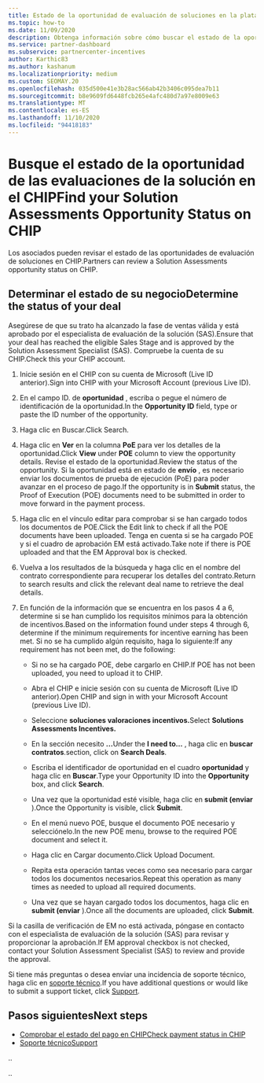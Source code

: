 ```yaml
---
title: Estado de la oportunidad de evaluación de soluciones en la plataforma de incentivos de canal (CHIP)
ms.topic: how-to
ms.date: 11/09/2020
description: Obtenga información sobre cómo buscar el estado de la oportunidad de las evaluaciones de la solución en CHIP.
ms.service: partner-dashboard
ms.subservice: partnercenter-incentives
author: Karthic83
ms.author: kashanum
ms.localizationpriority: medium
ms.custom: SEOMAY.20
ms.openlocfilehash: 035d500e41e3b28ac566ab42b3406c095dea7b11
ms.sourcegitcommit: b8e9609fd6448fcb265e4afc480d7a97e8009e63
ms.translationtype: MT
ms.contentlocale: es-ES
ms.lasthandoff: 11/10/2020
ms.locfileid: "94418183"
---
```

# <a name="find-your-solution-assessments-opportunity-status-on-chip"></a><span data-ttu-id="40e1a-103">Busque el estado de la oportunidad de las evaluaciones de la solución en el CHIP</span><span class="sxs-lookup"><span data-stu-id="40e1a-103">Find your Solution Assessments Opportunity Status on CHIP</span></span>

<span data-ttu-id="40e1a-104">Los asociados pueden revisar el estado de las oportunidades de evaluación de soluciones en CHIP.</span><span class="sxs-lookup"><span data-stu-id="40e1a-104">Partners can review a Solution Assessments opportunity status on CHIP.</span></span>

## <a name="determine-the-status-of-your-deal"></a><span data-ttu-id="40e1a-105">Determinar el estado de su negocio</span><span class="sxs-lookup"><span data-stu-id="40e1a-105">Determine the status of your deal</span></span>

<span data-ttu-id="40e1a-106">Asegúrese de que su trato ha alcanzado la fase de ventas válida y está aprobado por el especialista de evaluación de la solución (SAS).</span><span class="sxs-lookup"><span data-stu-id="40e1a-106">Ensure that your deal has reached the eligible Sales Stage and is approved by the Solution Assessment Specialist (SAS).</span></span> <span data-ttu-id="40e1a-107">Compruebe la cuenta de su CHIP.</span><span class="sxs-lookup"><span data-stu-id="40e1a-107">Check this your CHIP account.</span></span>

1. <span data-ttu-id="40e1a-108">Inicie sesión en el CHIP con su cuenta de Microsoft (Live ID anterior).</span><span class="sxs-lookup"><span data-stu-id="40e1a-108">Sign into CHIP with your Microsoft Account (previous Live ID).</span></span>
1. <span data-ttu-id="40e1a-109">En el campo ID. de **oportunidad** , escriba o pegue el número de identificación de la oportunidad.</span><span class="sxs-lookup"><span data-stu-id="40e1a-109">In the **Opportunity ID** field, type or paste the ID number of the opportunity.</span></span>
3. <span data-ttu-id="40e1a-110">Haga clic en Buscar.</span><span class="sxs-lookup"><span data-stu-id="40e1a-110">Click Search.</span></span>

1. <span data-ttu-id="40e1a-111">Haga clic en **Ver** en la columna **PoE** para ver los detalles de la oportunidad.</span><span class="sxs-lookup"><span data-stu-id="40e1a-111">Click **View** under **POE** column to view the opportunity details.</span></span> <span data-ttu-id="40e1a-112">Revise el estado de la oportunidad.</span><span class="sxs-lookup"><span data-stu-id="40e1a-112">Review the status of the opportunity.</span></span> <span data-ttu-id="40e1a-113">Si la oportunidad está en estado de **envío** , es necesario enviar los documentos de prueba de ejecución (PoE) para poder avanzar en el proceso de pago.</span><span class="sxs-lookup"><span data-stu-id="40e1a-113">If the opportunity is in **Submit** status, the Proof of Execution (POE) documents need to be submitted in order to move forward in the payment process.</span></span>
 
1. <span data-ttu-id="40e1a-114">Haga clic en el vínculo editar para comprobar si se han cargado todos los documentos de POE.</span><span class="sxs-lookup"><span data-stu-id="40e1a-114">Click the Edit link to check if all the POE documents have been uploaded.</span></span> <span data-ttu-id="40e1a-115">Tenga en cuenta si se ha cargado POE y si el cuadro de aprobación EM está activado.</span><span class="sxs-lookup"><span data-stu-id="40e1a-115">Take note if there is POE uploaded and that the EM Approval box is checked.</span></span>
 
1. <span data-ttu-id="40e1a-116">Vuelva a los resultados de la búsqueda y haga clic en el nombre del contrato correspondiente para recuperar los detalles del contrato.</span><span class="sxs-lookup"><span data-stu-id="40e1a-116">Return to search results and click the relevant deal name to retrieve the deal details.</span></span> 

1. <span data-ttu-id="40e1a-117">En función de la información que se encuentra en los pasos 4 a 6, determine si se han cumplido los requisitos mínimos para la obtención de incentivos.</span><span class="sxs-lookup"><span data-stu-id="40e1a-117">Based on the information found under steps 4 through 6, determine if the minimum requirements for incentive earning has been met.</span></span> <span data-ttu-id="40e1a-118">Si no se ha cumplido algún requisito, haga lo siguiente:</span><span class="sxs-lookup"><span data-stu-id="40e1a-118">If any requirement has not been met, do the following:</span></span>
 
     - <span data-ttu-id="40e1a-119">Si no se ha cargado POE, debe cargarlo en CHIP.</span><span class="sxs-lookup"><span data-stu-id="40e1a-119">If POE has not been uploaded, you need to upload it to CHIP.</span></span>
 
     - <span data-ttu-id="40e1a-120">Abra el CHIP e inicie sesión con su cuenta de Microsoft (Live ID anterior).</span><span class="sxs-lookup"><span data-stu-id="40e1a-120">Open CHIP and sign in with your Microsoft Account (previous Live ID).</span></span>
 
     - <span data-ttu-id="40e1a-121">Seleccione **soluciones valoraciones incentivos.**</span><span class="sxs-lookup"><span data-stu-id="40e1a-121">Select **Solutions Assessments Incentives.**</span></span>

     - <span data-ttu-id="40e1a-122">En la sección necesito **...**</span><span class="sxs-lookup"><span data-stu-id="40e1a-122">Under the **I need to…**</span></span> <span data-ttu-id="40e1a-123">, haga clic en **buscar contratos**.</span><span class="sxs-lookup"><span data-stu-id="40e1a-123">section, click on **Search Deals**.</span></span>

     - <span data-ttu-id="40e1a-124">Escriba el identificador de oportunidad en el cuadro **oportunidad** y haga clic en **Buscar**.</span><span class="sxs-lookup"><span data-stu-id="40e1a-124">Type your Opportunity ID into the **Opportunity** box, and click **Search**.</span></span>

     - <span data-ttu-id="40e1a-125">Una vez que la oportunidad esté visible, haga clic en **submit (enviar** ).</span><span class="sxs-lookup"><span data-stu-id="40e1a-125">Once the Opportunity is visible, click **Submit**.</span></span>
  
     - <span data-ttu-id="40e1a-126">En el menú nuevo POE, busque el documento POE necesario y selecciónelo.</span><span class="sxs-lookup"><span data-stu-id="40e1a-126">In the new POE menu, browse to the required POE document and select it.</span></span>

     - <span data-ttu-id="40e1a-127">Haga clic en Cargar documento.</span><span class="sxs-lookup"><span data-stu-id="40e1a-127">Click Upload Document.</span></span>

     - <span data-ttu-id="40e1a-128">Repita esta operación tantas veces como sea necesario para cargar todos los documentos necesarios.</span><span class="sxs-lookup"><span data-stu-id="40e1a-128">Repeat this operation as many times as needed to upload all required documents.</span></span>

     - <span data-ttu-id="40e1a-129">Una vez que se hayan cargado todos los documentos, haga clic en **submit (enviar** ).</span><span class="sxs-lookup"><span data-stu-id="40e1a-129">Once all the documents are uploaded, click **Submit**.</span></span>

<span data-ttu-id="40e1a-130">Si la casilla de verificación de EM no está activada, póngase en contacto con el especialista de evaluación de la solución (SAS) para revisar y proporcionar la aprobación.</span><span class="sxs-lookup"><span data-stu-id="40e1a-130">If EM approval checkbox is not checked, contact your Solution Assessment Specialist (SAS) to review and provide the approval.</span></span>
 
<span data-ttu-id="40e1a-131">Si tiene más preguntas o desea enviar una incidencia de soporte técnico, haga clic en [soporte técnico](report-problems-with-partner-center.md).</span><span class="sxs-lookup"><span data-stu-id="40e1a-131">If you have additional questions or would like to submit a support ticket, click [Support](report-problems-with-partner-center.md).</span></span>

## <a name="next-steps"></a><span data-ttu-id="40e1a-132">Pasos siguientes</span><span class="sxs-lookup"><span data-stu-id="40e1a-132">Next steps</span></span>

- [<span data-ttu-id="40e1a-133">Comprobar el estado del pago en CHIP</span><span class="sxs-lookup"><span data-stu-id="40e1a-133">Check payment status in CHIP</span></span>](chip-payment-status.md)
- [<span data-ttu-id="40e1a-134">Soporte técnico</span><span class="sxs-lookup"><span data-stu-id="40e1a-134">Support</span></span>](report-problems-with-partner-center.md)

<span data-ttu-id="40e1a-135">.</span><span class="sxs-lookup"><span data-stu-id="40e1a-135">.</span></span>




<span data-ttu-id="40e1a-136">.</span><span class="sxs-lookup"><span data-stu-id="40e1a-136">.</span></span>





